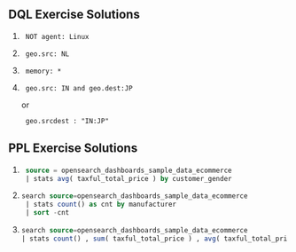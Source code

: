 ## DQL Exercise Solutions

1. ```text
    NOT agent: Linux
   ```

2. ```text
    geo.src: NL
   ```

3. ```text
    memory: *
   ```

4. ```text
    geo.src: IN and geo.dest:JP
   ```

   or

   ```text
    geo.srcdest : "IN:JP"
    ```

## PPL Exercise Solutions

1. ```sql
    source = opensearch_dashboards_sample_data_ecommerce
    | stats avg( taxful_total_price ) by customer_gender 
   ```

2. ```sql
   search source=opensearch_dashboards_sample_data_ecommerce
    | stats count() as cnt by manufacturer
    | sort -cnt
   ```

3. ```sql
   search source=opensearch_dashboards_sample_data_ecommerce
   | stats count() , sum( taxful_total_price ) , avg( taxful_total_price ) , max( taxful_total_price ) by category
   ```
